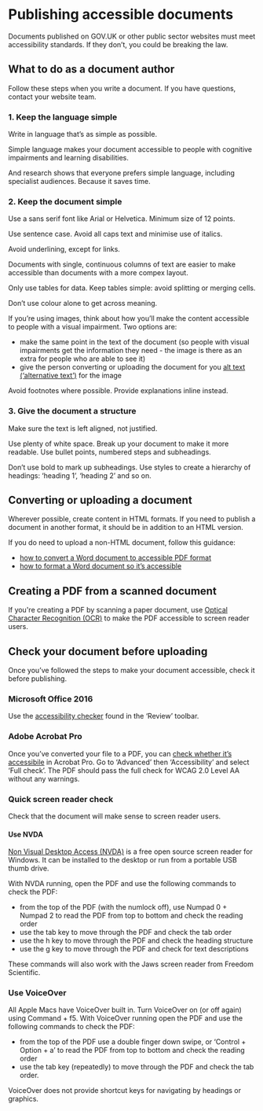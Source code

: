 # Publishing accessible documents

Documents published on GOV.UK or other public sector websites must meet accessibility standards. If they don’t, you could be breaking the law.

## What to do as a document author

Follow these steps when you write a document. If you have questions, contact your website team.

### 1. Keep the language simple

Write in language that’s as simple as possible.

Simple language makes your document accessible to people with cognitive impairments and learning disabilities.

And research shows that everyone prefers simple language, including specialist audiences. Because it saves time.

### 2. Keep the document simple

Use a sans serif font like Arial or Helvetica. Minimum size of 12 points.

Use sentence case. Avoid all caps text and minimise use of italics.

Avoid underlining, except for links. 

Documents with single, continuous columns of text are easier to make accessible than documents with a more compex layout.

Only use tables for data. Keep tables simple: avoid splitting or merging cells.

Don’t use colour alone to get across meaning.

If you’re using images, think about how you’ll make the content accessible to people with a visual impairment. Two options  are:

- make the same point in the text of the document (so people with visual impairments get the information they need - the image is there as an extra for people who are able to see it)
- give the person converting or uploading the document for you [alt text (‘alternative text’)](https://webaim.org/techniques/alttext/) for the image

Avoid footnotes where possible. Provide explanations inline instead.

### 3. Give the document a structure

Make sure the text is left aligned, not justified.

Use plenty of white space. Break up your document to make it more readable. Use bullet points, numbered steps and subheadings.

Don’t use bold to mark up subheadings. Use styles to create a hierarchy of headings: ‘heading 1’, ‘heading 2’ and so on.

## Converting or uploading a document

Wherever possible, create content in HTML formats. If you need to publish a document in another format, it should be in addition to an HTML version.

If you do need to upload a non-HTML document, follow this guidance:

- [how to convert a Word document to accessible PDF format](https://webaim.org/techniques/acrobat/converting)
- [how to format a Word document so it’s accessible](https://support.office.com/en-us/article/Make-your-Word-documents-accessible-d9bf3683-87ac-47ea-b91a-78dcacb3c66d)

## Creating a PDF from a scanned document

If you're creating a PDF by scanning a paper document, use [Optical Character Recognition (OCR)](https://acrobat.adobe.com/uk/en/acrobat/how-to/ocr-software-convert-pdf-to-text.html) to make the PDF accessible to screen reader users.

## Check your document before uploading

Once you’ve followed the steps to make your document accessible, check it before publishing.

### Microsoft Office 2016

Use the [accessibility checker](https://support.office.com/en-us/article/Use-the-Accessibility-Checker-on-your-Mac-to-find-and-resolve-accessibility-issues-3b84295e-d55b-49f1-b443-523ec45a5232) found in the ‘Review’ toolbar.

### Adobe Acrobat Pro
Once you’ve converted your file to a PDF, you can [check whether it’s accessibile](https://helpx.adobe.com/acrobat/using/create-verify-pdf-accessibility.html) in Acrobat Pro.
Go to ‘Advanced’ then ‘Accessibility’ and select ‘Full check’. The PDF should pass the full check for WCAG 2.0 Level AA without any warnings.

### Quick screen reader check

Check that the document will make sense to screen reader users. 

#### Use NVDA

[Non Visual Desktop Access (NVDA)](http://www.nvda-project.org/) is a free open source screen reader for Windows. It can be installed to the desktop or run from a portable USB thumb drive.

With NVDA running, open the PDF and use the following commands to check the PDF:

- from the top of the PDF (with the numlock off), use Numpad 0 + Numpad 2 to read the PDF from top to bottom and check the reading order
- use the tab key to move through the PDF and check the tab order
- use the h key to move through the PDF and check the heading structure
- use the g key to move through the PDF and check for text descriptions

These commands will also work with the Jaws screen reader from Freedom Scientific.

### Use VoiceOver

All Apple Macs have VoiceOver built in. Turn VoiceOver on (or off again) using Command + f5. With VoiceOver running open the PDF and use the following commands to check the PDF:

- from the top of the PDF use a double finger down swipe, or ‘Control + Option + a’ to read the PDF from top to bottom and check the reading order
- use the tab key (repeatedly) to move through the PDF and check the tab order.

VoiceOver does not provide shortcut keys for navigating by headings or graphics.
